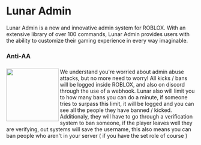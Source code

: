 # Lunar Admin
Lunar Admin is a new and innovative admin system for ROBLOX. With an extensive library of over 100 commands, Lunar Admin provides users with the ability to customize their gaming experience in every way imaginable.

### Anti-AA
<h3><img align="left" height="140" src="https://user-images.githubusercontent.com/128256644/228670280-dab1e007-922f-46c8-bbcc-7d9479dca2b9.jpg"></h3>
We understand you're worried about admin abuse attacks, but no more need to worry! All kicks / bans will be logged inside ROBLOX, and also on discord through the use of a webhook. Lunar also will limit you to how many bans you can do a minute, if someone tries to surpass this limit, it will be logged and you can see all the people they have banned / kicked. Additionaly, they will have to go through a verification system to ban someone, if the player leaves well they are verifying, out systems will save the username, this also means you can ban people who aren't in your server ( if you have the set role of course )
